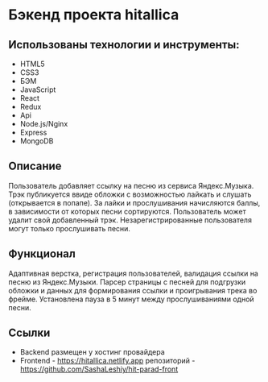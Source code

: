 # Бэкенд проекта hitallica

## Использованы технологии и инструменты:
* HTML5
* CSS3
* БЭМ
* JavaScript
* React
* Redux
* Api
* Node.js/Nginx
* Express
* MongoDB

## Описание
Пользователь добавляет ссылку на песню из сервиса Яндекс.Музыка. Трэк публикуется ввиде обложки с возможностью лайкать и слушать (открывается в попапе). За лайки и прослушивания начисляются баллы, в зависимости от которых песни сортируются. Пользователь может удалит свой добавленный трэк. Незарегистрированные пользователя могут только прослушивать песни.

## Функционал
Адаптивная верстка, регистрация пользователей, валидация ссылки на песню из Яндекс.Музыки. Парсер страницы с песней для подгрузки обложки и данных для формирования ссылки и проигрывания трека во фрейме. Установлена пауза в 5 минут между прослушиваниями одной песни.

## Ссылки
- Backend размещен у хостинг провайдера
- Frontend - https://hitallica.netlify.app репозиторий - https://github.com/SashaLeshiy/hit-parad-front
